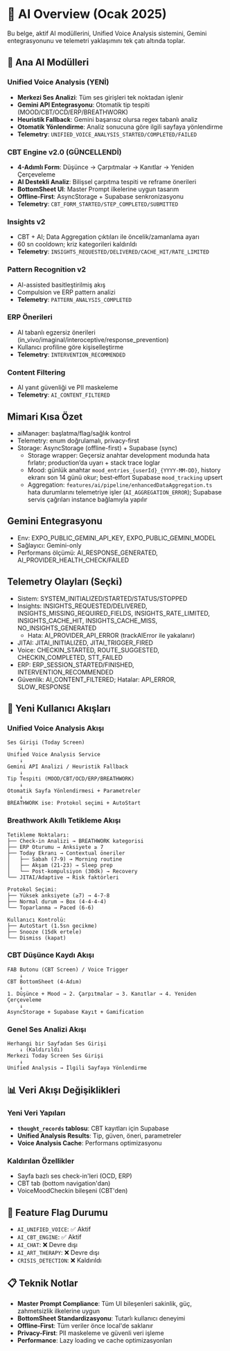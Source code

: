 # 🤖 AI Overview (Ocak 2025)

Bu belge, aktif AI modüllerini, Unified Voice Analysis sistemini, Gemini entegrasyonunu ve telemetri yaklaşımını tek çatı altında toplar.

## 🎯 Ana AI Modülleri

### Unified Voice Analysis (YENİ)
- **Merkezi Ses Analizi**: Tüm ses girişleri tek noktadan işlenir
- **Gemini API Entegrasyonu**: Otomatik tip tespiti (MOOD/CBT/OCD/ERP/BREATHWORK)
- **Heuristik Fallback**: Gemini başarısız olursa regex tabanlı analiz
- **Otomatik Yönlendirme**: Analiz sonucuna göre ilgili sayfaya yönlendirme
- **Telemetry**: `UNIFIED_VOICE_ANALYSIS_STARTED/COMPLETED/FAILED`

### CBT Engine v2.0 (GÜNCELLENDİ)
- **4-Adımlı Form**: Düşünce → Çarpıtmalar → Kanıtlar → Yeniden Çerçeveleme
- **AI Destekli Analiz**: Bilişsel çarpıtma tespiti ve reframe önerileri
- **BottomSheet UI**: Master Prompt ilkelerine uygun tasarım
- **Offline-First**: AsyncStorage + Supabase senkronizasyonu
- **Telemetry**: `CBT_FORM_STARTED/STEP_COMPLETED/SUBMITTED`

### Insights v2
- CBT + AI; Data Aggregation çıktıları ile öncelik/zamanlama ayarı
- 60 sn cooldown; kriz kategorileri kaldırıldı
- **Telemetry**: `INSIGHTS_REQUESTED/DELIVERED/CACHE_HIT/RATE_LIMITED`

### Pattern Recognition v2
- AI-assisted basitleştirilmiş akış
- Compulsion ve ERP pattern analizi
- **Telemetry**: `PATTERN_ANALYSIS_COMPLETED`

### ERP Önerileri
- AI tabanlı egzersiz önerileri (in_vivo/imaginal/interoceptive/response_prevention)
- Kullanıcı profiline göre kişiselleştirme
- **Telemetry**: `INTERVENTION_RECOMMENDED`

### Content Filtering
- AI yanıt güvenliği ve PII maskeleme
- **Telemetry**: `AI_CONTENT_FILTERED`

## Mimari Kısa Özet
- aiManager: başlatma/flag/sağlık kontrol
- Telemetry: enum doğrulamalı, privacy-first
- Storage: AsyncStorage (offline-first) + Supabase (sync)
  - Storage wrapper: Geçersiz anahtar development modunda hata fırlatır; production’da uyarı + stack trace loglar
  - Mood: günlük anahtar `mood_entries_{userId}_{YYYY-MM-DD}`, history ekranı son 14 günü okur; best‑effort Supabase `mood_tracking` upsert
  - Aggregation: `features/ai/pipeline/enhancedDataAggregation.ts` hata durumlarını telemetriye işler (`AI_AGGREGATION_ERROR`); Supabase servis çağrıları instance bağlamıyla yapılır

## Gemini Entegrasyonu
- Env: EXPO_PUBLIC_GEMINI_API_KEY, EXPO_PUBLIC_GEMINI_MODEL
- Sağlayıcı: Gemini-only
- Performans ölçümü: AI_RESPONSE_GENERATED, AI_PROVIDER_HEALTH_CHECK/FAILED

## Telemetry Olayları (Seçki)
- Sistem: SYSTEM_INITIALIZED/STARTED/STATUS/STOPPED
- Insights: INSIGHTS_REQUESTED/DELIVERED, INSIGHTS_MISSING_REQUIRED_FIELDS, INSIGHTS_RATE_LIMITED, INSIGHTS_CACHE_HIT, INSIGHTS_CACHE_MISS, NO_INSIGHTS_GENERATED
  - Hata: AI_PROVIDER_API_ERROR (trackAIError ile yakalanır)
- JITAI: JITAI_INITIALIZED, JITAI_TRIGGER_FIRED
- Voice: CHECKIN_STARTED, ROUTE_SUGGESTED, CHECKIN_COMPLETED, STT_FAILED
- ERP: ERP_SESSION_STARTED/FINISHED, INTERVENTION_RECOMMENDED
- Güvenlik: AI_CONTENT_FILTERED; Hatalar: API_ERROR, SLOW_RESPONSE

## 🔄 Yeni Kullanıcı Akışları

### Unified Voice Analysis Akışı
```
Ses Girişi (Today Screen) 
    ↓
Unified Voice Analysis Service
    ↓
Gemini API Analizi / Heuristik Fallback
    ↓
Tip Tespiti (MOOD/CBT/OCD/ERP/BREATHWORK)
    ↓
Otomatik Sayfa Yönlendirmesi + Parametreler
    ↓
BREATHWORK ise: Protokol seçimi + AutoStart
```

### Breathwork Akıllı Tetikleme Akışı
```
Tetikleme Noktaları:
├── Check-in Analizi → BREATHWORK kategorisi
├── ERP Oturumu → Anksiyete ≥ 7
├── Today Ekranı → Contextual öneriler
│   ├── Sabah (7-9) → Morning routine
│   ├── Akşam (21-23) → Sleep prep
│   └── Post-kompulsiyon (30dk) → Recovery
└── JITAI/Adaptive → Risk faktörleri

Protokol Seçimi:
├── Yüksek anksiyete (≥7) → 4-7-8
├── Normal durum → Box (4-4-4-4)
└── Toparlanma → Paced (6-6)

Kullanıcı Kontrolü:
├── AutoStart (1.5sn gecikme)
├── Snooze (15dk ertele)
└── Dismiss (kapat)
```

### CBT Düşünce Kaydı Akışı
```
FAB Butonu (CBT Screen) / Voice Trigger
    ↓
CBT BottomSheet (4-Adım)
    ↓
1. Düşünce + Mood → 2. Çarpıtmalar → 3. Kanıtlar → 4. Yeniden Çerçeveleme
    ↓
AsyncStorage + Supabase Kayıt + Gamification
```

### Genel Ses Analizi Akışı
```
Herhangi bir Sayfadan Ses Girişi
    ↓ (Kaldırıldı)
Merkezi Today Screen Ses Girişi
    ↓
Unified Analysis → İlgili Sayfaya Yönlendirme
```

## 📊 Veri Akışı Değişiklikleri

### Yeni Veri Yapıları
- **`thought_records` tablosu**: CBT kayıtları için Supabase
- **Unified Analysis Results**: Tip, güven, öneri, parametreler
- **Voice Analysis Cache**: Performans optimizasyonu

### Kaldırılan Özellikler
- Sayfa bazlı ses check-in'leri (OCD, ERP)
- CBT tab (bottom navigation'dan)
- VoiceMoodCheckin bileşeni (CBT'den)

## 🎯 Feature Flag Durumu
- `AI_UNIFIED_VOICE`: ✅ Aktif
- `AI_CBT_ENGINE`: ✅ Aktif  
- `AI_CHAT`: ❌ Devre dışı
- `AI_ART_THERAPY`: ❌ Devre dışı
- `CRISIS_DETECTION`: ❌ Kaldırıldı

## 📋 Teknik Notlar
- **Master Prompt Compliance**: Tüm UI bileşenleri sakinlik, güç, zahmetsizlik ilkelerine uygun
- **BottomSheet Standardizasyonu**: Tutarlı kullanıcı deneyimi
- **Offline-First**: Tüm veriler önce local'de saklanır
- **Privacy-First**: PII maskeleme ve güvenli veri işleme
- **Performance**: Lazy loading ve cache optimizasyonları
